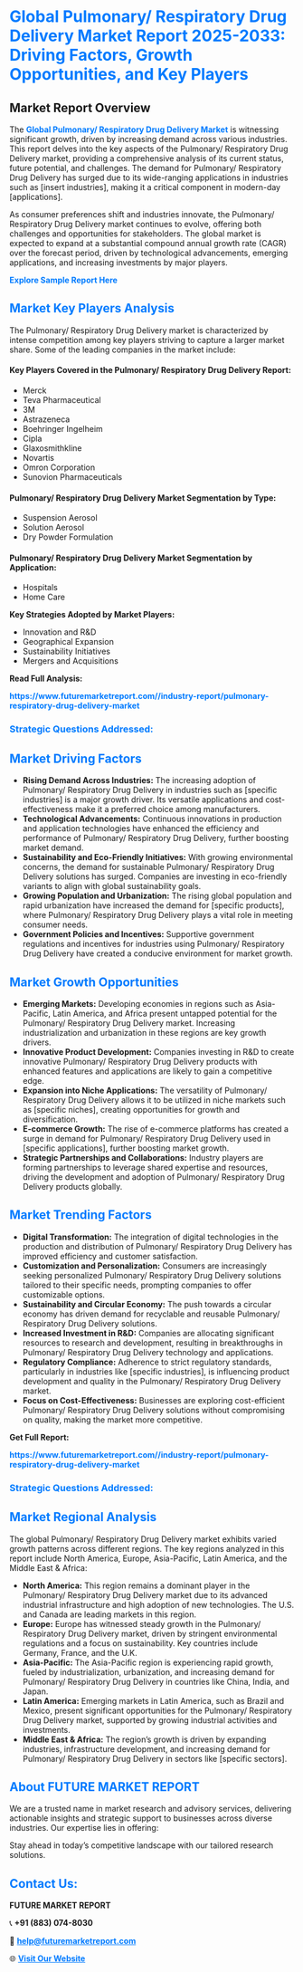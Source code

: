 <h1 style="color: #007BFF;">Global Pulmonary/ Respiratory Drug Delivery Market Report 2025-2033: Driving Factors, Growth Opportunities, and Key Players</h1>

<section id="overview">
<h2>Market Report Overview</h2>
<p>The <a href="https://www.futuremarketreport.com//industry-report/pulmonary-respiratory-drug-delivery-market" style="color: #007BFF; text-decoration: none;"><strong>Global Pulmonary/ Respiratory Drug Delivery Market</strong></a> is witnessing significant growth, driven by increasing demand across various industries. This report delves into the key aspects of the Pulmonary/ Respiratory Drug Delivery market, providing a comprehensive analysis of its current status, future potential, and challenges. The demand for Pulmonary/ Respiratory Drug Delivery has surged due to its wide-ranging applications in industries such as [insert industries], making it a critical component in modern-day [applications].</p>
<p>As consumer preferences shift and industries innovate, the Pulmonary/ Respiratory Drug Delivery market continues to evolve, offering both challenges and opportunities for stakeholders. The global market is expected to expand at a substantial compound annual growth rate (CAGR) over the forecast period, driven by technological advancements, emerging applications, and increasing investments by major players.</p>
</section>

<section id="overview">
<p><a href="https://www.futuremarketreport.com//request-sample/reportId=58395" style="color: #007BFF; text-decoration: none;"><strong>Explore Sample Report Here</strong></a></p>
</section>

<section id="key-players">
<h2 style="color: #007BFF;">Market Key Players Analysis</h2>
<p>The Pulmonary/ Respiratory Drug Delivery market is characterized by intense competition among key players striving to capture a larger market share. Some of the leading companies in the market include:</p>
<h4>Key Players Covered in the Pulmonary/ Respiratory Drug Delivery Report:</h4>
<ul><li>Merck</li><li>Teva Pharmaceutical</li><li>3M</li><li>Astrazeneca</li><li>Boehringer Ingelheim</li><li>Cipla</li><li>Glaxosmithkline</li><li>Novartis</li><li>Omron Corporation</li><li>Sunovion Pharmaceuticals</li></ul>
<h4>Pulmonary/ Respiratory Drug Delivery Market Segmentation by Type:</h4>
<ul><li>Suspension Aerosol</li><li>Solution Aerosol</li><li>Dry Powder Formulation</li></ul>

<h4>Pulmonary/ Respiratory Drug Delivery Market Segmentation by Application:</h4>
<ul><li>Hospitals</li><li>Home Care</li></ul>
<p><strong>Key Strategies Adopted by Market Players:</strong></p>
<ul>
<li>Innovation and R&D</li>
<li>Geographical Expansion</li>
<li>Sustainability Initiatives</li>
<li>Mergers and Acquisitions</li>
</ul>
</section>

<section>
<p><strong>Read Full Analysis: </strong></p><a href="https://www.futuremarketreport.com//industry-report/pulmonary-respiratory-drug-delivery-market" style="color: #007BFF; text-decoration: none;"><strong>https://www.futuremarketreport.com//industry-report/pulmonary-respiratory-drug-delivery-market</strong></a>
<h3 style="color: #007BFF;">Strategic Questions Addressed:</h3>
</section>

<section id="driving-factors">
<h2 style="color: #007BFF;">Market Driving Factors</h2>
<ul>
<li><strong>Rising Demand Across Industries:</strong> The increasing adoption of Pulmonary/ Respiratory Drug Delivery in industries such as [specific industries] is a major growth driver. Its versatile applications and cost-effectiveness make it a preferred choice among manufacturers.</li>
<li><strong>Technological Advancements:</strong> Continuous innovations in production and application technologies have enhanced the efficiency and performance of Pulmonary/ Respiratory Drug Delivery, further boosting market demand.</li>
<li><strong>Sustainability and Eco-Friendly Initiatives:</strong> With growing environmental concerns, the demand for sustainable Pulmonary/ Respiratory Drug Delivery solutions has surged. Companies are investing in eco-friendly variants to align with global sustainability goals.</li>
<li><strong>Growing Population and Urbanization:</strong> The rising global population and rapid urbanization have increased the demand for [specific products], where Pulmonary/ Respiratory Drug Delivery plays a vital role in meeting consumer needs.</li>
<li><strong>Government Policies and Incentives:</strong> Supportive government regulations and incentives for industries using Pulmonary/ Respiratory Drug Delivery have created a conducive environment for market growth.</li>
</ul>
</section>

<section id="growth-opportunities">
<h2 style="color: #007BFF;">Market Growth Opportunities</h2>
<ul>
<li><strong>Emerging Markets:</strong> Developing economies in regions such as Asia-Pacific, Latin America, and Africa present untapped potential for the Pulmonary/ Respiratory Drug Delivery market. Increasing industrialization and urbanization in these regions are key growth drivers.</li>
<li><strong>Innovative Product Development:</strong> Companies investing in R&D to create innovative Pulmonary/ Respiratory Drug Delivery products with enhanced features and applications are likely to gain a competitive edge.</li>
<li><strong>Expansion into Niche Applications:</strong> The versatility of Pulmonary/ Respiratory Drug Delivery allows it to be utilized in niche markets such as [specific niches], creating opportunities for growth and diversification.</li>
<li><strong>E-commerce Growth:</strong> The rise of e-commerce platforms has created a surge in demand for Pulmonary/ Respiratory Drug Delivery used in [specific applications], further boosting market growth.</li>
<li><strong>Strategic Partnerships and Collaborations:</strong> Industry players are forming partnerships to leverage shared expertise and resources, driving the development and adoption of Pulmonary/ Respiratory Drug Delivery products globally.</li>
</ul>
</section>

<section id="trending-factors">
<h2 style="color: #007BFF;">Market Trending Factors</h2>
<ul>
<li><strong>Digital Transformation:</strong> The integration of digital technologies in the production and distribution of Pulmonary/ Respiratory Drug Delivery has improved efficiency and customer satisfaction.</li>
<li><strong>Customization and Personalization:</strong> Consumers are increasingly seeking personalized Pulmonary/ Respiratory Drug Delivery solutions tailored to their specific needs, prompting companies to offer customizable options.</li>
<li><strong>Sustainability and Circular Economy:</strong> The push towards a circular economy has driven demand for recyclable and reusable Pulmonary/ Respiratory Drug Delivery solutions.</li>
<li><strong>Increased Investment in R&D:</strong> Companies are allocating significant resources to research and development, resulting in breakthroughs in Pulmonary/ Respiratory Drug Delivery technology and applications.</li>
<li><strong>Regulatory Compliance:</strong> Adherence to strict regulatory standards, particularly in industries like [specific industries], is influencing product development and quality in the Pulmonary/ Respiratory Drug Delivery market.</li>
<li><strong>Focus on Cost-Effectiveness:</strong> Businesses are exploring cost-efficient Pulmonary/ Respiratory Drug Delivery solutions without compromising on quality, making the market more competitive.</li>
</ul>
</section>

<section>
<p><strong>Get Full Report: </strong></p><a href="https://www.futuremarketreport.com//industry-report/pulmonary-respiratory-drug-delivery-market" style="color: #007BFF; text-decoration: none;"><strong>https://www.futuremarketreport.com//industry-report/pulmonary-respiratory-drug-delivery-market</strong></a>
<h3 style="color: #007BFF;">Strategic Questions Addressed:</h3>
</section>


<section id="regional-analysis">
<h2 style="color: #007BFF;">Market Regional Analysis</h2>
<p>The global Pulmonary/ Respiratory Drug Delivery market exhibits varied growth patterns across different regions. The key regions analyzed in this report include North America, Europe, Asia-Pacific, Latin America, and the Middle East & Africa:</p>
<ul>
<li><strong>North America:</strong> This region remains a dominant player in the Pulmonary/ Respiratory Drug Delivery market due to its advanced industrial infrastructure and high adoption of new technologies. The U.S. and Canada are leading markets in this region.</li>
<li><strong>Europe:</strong> Europe has witnessed steady growth in the Pulmonary/ Respiratory Drug Delivery market, driven by stringent environmental regulations and a focus on sustainability. Key countries include Germany, France, and the U.K.</li>
<li><strong>Asia-Pacific:</strong> The Asia-Pacific region is experiencing rapid growth, fueled by industrialization, urbanization, and increasing demand for Pulmonary/ Respiratory Drug Delivery in countries like China, India, and Japan.</li>
<li><strong>Latin America:</strong> Emerging markets in Latin America, such as Brazil and Mexico, present significant opportunities for the Pulmonary/ Respiratory Drug Delivery market, supported by growing industrial activities and investments.</li>
<li><strong>Middle East & Africa:</strong> The region’s growth is driven by expanding industries, infrastructure development, and increasing demand for Pulmonary/ Respiratory Drug Delivery in sectors like [specific sectors].</li>
</ul>
</section>

<footer>
<h2 style="color: #007BFF;">About FUTURE MARKET REPORT</h2>
<p>We are a trusted name in market research and advisory services, delivering actionable insights and strategic support to businesses across diverse industries. Our expertise lies in offering:</p>

<p>Stay ahead in today’s competitive landscape with our tailored research solutions.</p>

<h2 style="color: #007BFF;">Contact Us:</h2>
<p><strong>FUTURE MARKET REPORT</strong></p>
<p>📞 <strong>+91 (883) 074-8030</strong></p>
<p>📧 <strong><a href="mailto:help@futuremarketreport.com" style="color: #007BFF;">help@futuremarketreport.com</a></strong></p>
<p>🌐 <strong><a href="https://www.futuremarketreport.com/" style="color: #007BFF;">Visit Our Website</a></strong></p>
</footer>